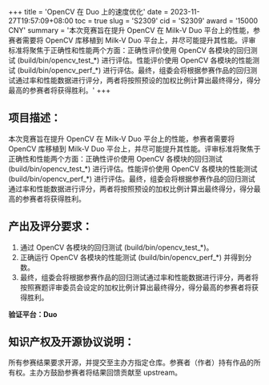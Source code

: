 +++
title = 'OpenCV 在 Duo 上的速度优化'
date = 2023-11-27T19:57:09+08:00
toc = true
slug = 'S2309'
cid = 'S2309'
award = '15000 CNY'
summary = '本次竞赛旨在提升 OpenCV 在 Milk-V Duo 平台上的性能，参赛者需要将 OpenCV 库移植到 Milk-V Duo 平台上，并尽可能提升其性能。评审标准将聚焦于正确性和性能两个方面：正确性评价使用 OpenCV 各模块的回归测试 (build/bin/opencv\_test\_\*) 进行评估。性能评价使用 OpenCV 各模块的性能测试 (build/bin/opencv\_perf_\*) 进行评估。最终，组委会将根据参赛作品的回归测试通过率和性能数据进行评分，两者将按照预设的加权比例计算出最终得分，得分最高的参赛者将获得胜利。'
+++

## 项目描述：

本次竞赛旨在提升 OpenCV 在 Milk-V Duo 平台上的性能，参赛者需要将 OpenCV 库移植到 Milk-V Duo 平台上，并尽可能提升其性能。评审标准将聚焦于正确性和性能两个方面：正确性评价使用 OpenCV 各模块的回归测试 (build/bin/opencv\_test\_\*) 进行评估。性能评价使用 OpenCV 各模块的性能测试 (build/bin/opencv\_perf_\*) 进行评估。最终，组委会将根据参赛作品的回归测试通过率和性能数据进行评分，两者将按照预设的加权比例计算出最终得分，得分最高的参赛者将获得胜利。

## 产出及评分要求：

1. 通过 OpenCV 各模块的回归测试 (build/bin/opencv_test_\*)。
2. 正确运行 OpenCV 各模块的性能测试 (build/bin/opencv_perf_\*) 并得到分数。
3. 最终，组委会将根据参赛作品的回归测试通过率和性能数据进行评分，两者将按照赛题评审委员会设定的加权比例计算出最终得分，得分最高的参赛者将获得胜利。

**验证平台：Duo**

## 知识产权及开源协议说明：

所有参赛结果要求开源，并提交至主办方指定仓库。参赛者（作者）持有作品的所有权。主办方鼓励参赛者将结果回馈贡献至 upstream。
